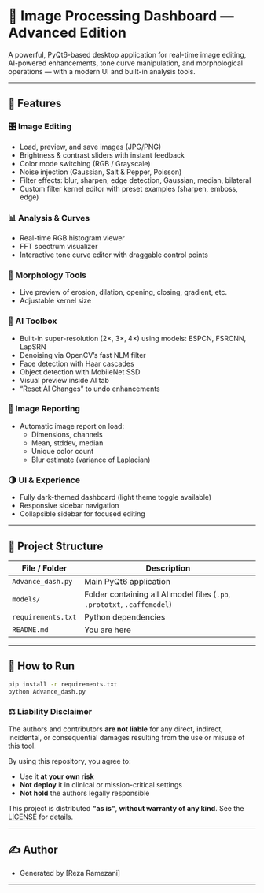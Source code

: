 # 🧠 Image Processing Dashboard — Advanced Edition

A powerful, PyQt6-based desktop application for real-time image editing, AI-powered enhancements, tone curve manipulation, and morphological operations — with a modern UI and built-in analysis tools.

---

## 🚀 Features

### 🎛️ Image Editing
- Load, preview, and save images (JPG/PNG)
- Brightness & contrast sliders with instant feedback
- Color mode switching (RGB / Grayscale)
- Noise injection (Gaussian, Salt & Pepper, Poisson)
- Filter effects: blur, sharpen, edge detection, Gaussian, median, bilateral
- Custom filter kernel editor with preset examples (sharpen, emboss, edge)

### 📊 Analysis & Curves
- Real-time RGB histogram viewer
- FFT spectrum visualizer
- Interactive tone curve editor with draggable control points

### 🧩 Morphology Tools
- Live preview of erosion, dilation, opening, closing, gradient, etc.
- Adjustable kernel size

### 🤖 AI Toolbox
- Built-in super-resolution (2×, 3×, 4×) using models: ESPCN, FSRCNN, LapSRN
- Denoising via OpenCV’s fast NLM filter
- Face detection with Haar cascades
- Object detection with MobileNet SSD
- Visual preview inside AI tab
- “Reset AI Changes” to undo enhancements

### 📄 Image Reporting
- Automatic image report on load:
  - Dimensions, channels
  - Mean, stddev, median
  - Unique color count
  - Blur estimate (variance of Laplacian)

### 🌗 UI & Experience
- Fully dark-themed dashboard (light theme toggle available)
- Responsive sidebar navigation
- Collapsible sidebar for focused editing

---

## 📁 Project Structure

| File / Folder             | Description                                  |
|--------------------------|----------------------------------------------|
| `Advance_dash.py`        | Main PyQt6 application                       |
| `models/`                | Folder containing all AI model files (`.pb`, `.prototxt`, `.caffemodel`) |
| `requirements.txt`       | Python dependencies                         |
| `README.md`              | You are here                                 |

---

## 🧪 How to Run

```bash
pip install -r requirements.txt
python Advance_dash.py
```


### ⚖️ Liability Disclaimer

The authors and contributors **are not liable** for any direct, indirect, incidental, or consequential damages resulting from the use or misuse of this tool.

By using this repository, you agree to:

- Use it **at your own risk**  
- **Not deploy** it in clinical or mission-critical settings  
- **Not hold** the authors legally responsible  

This project is distributed **"as is"**, **without warranty of any kind**. See the [LICENSE](./LICENSE) for details.

---

## ✍️ Author

- Generated by [Reza Ramezani]

---

